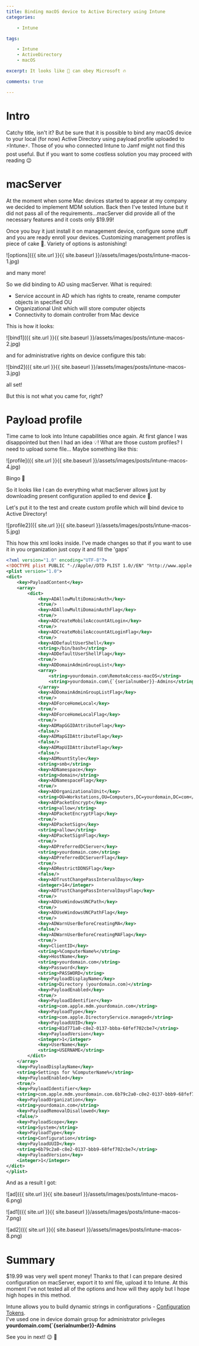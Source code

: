 ```yaml
---
title: Binding macOS device to Active Directory using Intune
categories:

    - Intune

tags:

    - Intune
    - ActiveDirectory
    - macOS

excerpt: It looks like 🍏 can obey Microsoft 🔥

comments: true

---
```


# Intro

Catchy title, isn't it? But be sure that it is possible to bind any macOS device to your local (for now) Active Directory using payload profile uploaded to ⚡Intune⚡. Those of you who connected Intune to Jamf might not find this post useful. But if you want to some costless solution you may proceed with reading 😉

# macServer

At the moment when some Mac devices started to appear at my company we decided to implement MDM solution. Back then I've tested Intune but it did not pass all of the requirements...macServer did provide all of the necessary features and it costs only $19.99!

Once you buy it just install it on management device, configure some stuff and you are ready enroll your devices. Customizing management profiles is piece of cake 🍰. Variety of options is astonishing!

![options]({{ site.url }}{{ site.baseurl }}/assets/images/posts/intune-macos-1.jpg)

and many more!

So we did binding to AD using macServer. What is required:

* Service account in AD which has rights to create, rename computer objects in specified OU
* Organizational Unit which will store computer objects
* Connectivity to domain controller from Mac device

This is how it looks:

![bind1]({{ site.url }}{{ site.baseurl }}/assets/images/posts/intune-macos-2.jpg)

and for administrative rights on device configure this tab:

![bind2]({{ site.url }}{{ site.baseurl }}/assets/images/posts/intune-macos-3.jpg)

all set!

But this is not what you came for, right?

# Payload profile

Time came to look into Intune capabilities once again. At first glance I was disappointed but then I had an idea 💡! What are those custom profiles? I need to upload some file... Maybe something like this:

![profile]({{ site.url }}{{ site.baseurl }}/assets/images/posts/intune-macos-4.jpg)

Bingo 🥳

So it looks like I can do everything what macServer allows just by downloading present configuration applied to end device 🤯.

Let's put it to the test and create custom profile which will bind device to Active Directory!

![profile2]({{ site.url }}{{ site.baseurl }}/assets/images/posts/intune-macos-5.jpg)

This how this xml looks inside. I've made changes so that if you want to use it in you organization just copy it and fill the 'gaps'

``` xml
<?xml version="1.0" encoding="UTF-8"?>
<!DOCTYPE plist PUBLIC "-//Apple//DTD PLIST 1.0//EN" "http://www.apple.com/DTDs/PropertyList-1.0.dtd">
<plist version="1.0">
<dict>
	<key>PayloadContent</key>
	<array>
		<dict>
			<key>ADAllowMultiDomainAuth</key>
			<true/>
			<key>ADAllowMultiDomainAuthFlag</key>
			<true/>
			<key>ADCreateMobileAccountAtLogin</key>
			<true/>
			<key>ADCreateMobileAccountAtLoginFlag</key>
			<true/>
			<key>ADDefaultUserShell</key>
			<string>/bin/bash</string>
			<key>ADDefaultUserShellFlag</key>
			<true/>
			<key>ADDomainAdminGroupList</key>
			<array>
				<string>yourdomain.com\RemoteAccess-macOS</string>
				<string>yourdomain.com\{`{serialnumber}}-Admins</string>
			</array>
			<key>ADDomainAdminGroupListFlag</key>
			<true/>
			<key>ADForceHomeLocal</key>
			<true/>
			<key>ADForceHomeLocalFlag</key>
			<true/>
			<key>ADMapGGIDAttributeFlag</key>
			<false/>
			<key>ADMapGIDAttributeFlag</key>
			<false/>
			<key>ADMapUIDAttributeFlag</key>
			<false/>
			<key>ADMountStyle</key>
			<string>smb</string>
			<key>ADNamespace</key>
			<string>domain</string>
			<key>ADNamespaceFlag</key>
			<true/>
			<key>ADOrganizationalUnit</key>
			<string>OU=Workstations,OU=Computers,DC=yourdomain,DC=com</string>
			<key>ADPacketEncrypt</key>
			<string>allow</string>
			<key>ADPacketEncryptFlag</key>
			<true/>
			<key>ADPacketSign</key>
			<string>allow</string>
			<key>ADPacketSignFlag</key>
			<true/>
			<key>ADPreferredDCServer</key>
			<string>yourdomain.com</string>
			<key>ADPreferredDCServerFlag</key>
			<true/>
			<key>ADRestrictDDNSFlag</key>
			<false/>
			<key>ADTrustChangePassIntervalDays</key>
			<integer>14</integer>
			<key>ADTrustChangePassIntervalDaysFlag</key>
			<true/>
			<key>ADUseWindowsUNCPath</key>
			<true/>
			<key>ADUseWindowsUNCPathFlag</key>
			<true/>
			<key>ADWarnUserBeforeCreatingMA</key>
			<false/>
			<key>ADWarnUserBeforeCreatingMAFlag</key>
			<true/>
			<key>ClientID</key>
			<string>%ComputerName%</string>
			<key>HostName</key>
			<string>yourdomain.com</string>
			<key>Password</key>
			<string>PASSWORD</string>
			<key>PayloadDisplayName</key>
			<string>Directory (yourdomain.com)</string>
			<key>PayloadEnabled</key>
			<true/>
			<key>PayloadIdentifier</key>
			<string>com.apple.mdm.yourdomain.com</string>
			<key>PayloadType</key>
			<string>com.apple.DirectoryService.managed</string>
			<key>PayloadUUID</key>
			<string>81d771a0-c8e2-0137-bbba-68fef702cbe7</string>
			<key>PayloadVersion</key>
			<integer>1</integer>
			<key>UserName</key>
			<string>USERNAME</string>
		</dict>
	</array>
	<key>PayloadDisplayName</key>
	<string>Settings for %ComputerName%</string>
	<key>PayloadEnabled</key>
	<true/>
	<key>PayloadIdentifier</key>
	<string>com.apple.mdm.yourdomain.com.6b79c2a0-c8e2-0137-bbb9-68fef702cbe7</string>
	<key>PayloadOrganization</key>
	<string>yourdomain.com</string>
	<key>PayloadRemovalDisallowed</key>
	<false/>
	<key>PayloadScope</key>
	<string>System</string>
	<key>PayloadType</key>
	<string>Configuration</string>
	<key>PayloadUUID</key>
	<string>6b79c2a0-c8e2-0137-bbb9-68fef702cbe7</string>
	<key>PayloadVersion</key>
	<integer>1</integer>
</dict>
</plist>
```

And as a result I got:

![ad]({{ site.url }}{{ site.baseurl }}/assets/images/posts/intune-macos-6.png)

![ad1]({{ site.url }}{{ site.baseurl }}/assets/images/posts/intune-macos-7.png)

![ad2]({{ site.url }}{{ site.baseurl }}/assets/images/posts/intune-macos-8.png)

# Summary

$19.99 was very well spent money! Thanks to that I can prepare desired configuration on macServer, export it to xml file, upload it to Intune. At this moment I've not tested all of the options and how will they apply but I hope high hopes in this method.

Intune allows you to build dynamic strings in configurations - [Configuration Tokens](https://docs.microsoft.com/en-us/intune/apps/app-configuration-policies-use-ios#tokens-used-in-the-property-list).<br>
I've used one in device domain group for administrator privileges<br>
**yourdomain.com\{`{serialnumber}}-Admins**

See you in next! 😉 🧠

